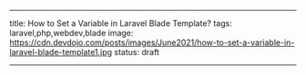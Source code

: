 ---

title: How to Set a Variable in Laravel Blade Template?
tags: laravel,php,webdev,blade
image: https://cdn.devdojo.com/posts/images/June2021/how-to-set-a-variable-in-laravel-blade-template1.jpg
status: draft

---